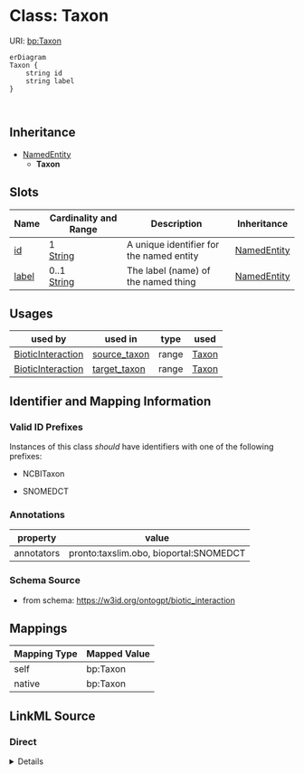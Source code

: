 

# Class: Taxon



URI: [bp:Taxon](http://w3id.org/ontogpt/biotic-interaction-templateTaxon)



```mermaid
erDiagram
Taxon {
    string id  
    string label  
}



```




## Inheritance
* [NamedEntity](NamedEntity.md)
    * **Taxon**



## Slots

| Name | Cardinality and Range | Description | Inheritance |
| ---  | --- | --- | --- |
| [id](id.md) | 1 <br/> [String](String.md) | A unique identifier for the named entity | [NamedEntity](NamedEntity.md) |
| [label](label.md) | 0..1 <br/> [String](String.md) | The label (name) of the named thing | [NamedEntity](NamedEntity.md) |





## Usages

| used by | used in | type | used |
| ---  | --- | --- | --- |
| [BioticInteraction](BioticInteraction.md) | [source_taxon](source_taxon.md) | range | [Taxon](Taxon.md) |
| [BioticInteraction](BioticInteraction.md) | [target_taxon](target_taxon.md) | range | [Taxon](Taxon.md) |






## Identifier and Mapping Information


### Valid ID Prefixes

Instances of this class *should* have identifiers with one of the following prefixes:

* NCBITaxon

* SNOMEDCT






### Annotations

| property | value |
| --- | --- |
| annotators | pronto:taxslim.obo, bioportal:SNOMEDCT |



### Schema Source


* from schema: https://w3id.org/ontogpt/biotic_interaction




## Mappings

| Mapping Type | Mapped Value |
| ---  | ---  |
| self | bp:Taxon |
| native | bp:Taxon |







## LinkML Source

<!-- TODO: investigate https://stackoverflow.com/questions/37606292/how-to-create-tabbed-code-blocks-in-mkdocs-or-sphinx -->

### Direct

<details>
```yaml
name: Taxon
id_prefixes:
- NCBITaxon
- SNOMEDCT
annotations:
  annotators:
    tag: annotators
    value: pronto:taxslim.obo, bioportal:SNOMEDCT
from_schema: https://w3id.org/ontogpt/biotic_interaction
is_a: NamedEntity

```
</details>

### Induced

<details>
```yaml
name: Taxon
id_prefixes:
- NCBITaxon
- SNOMEDCT
annotations:
  annotators:
    tag: annotators
    value: pronto:taxslim.obo, bioportal:SNOMEDCT
from_schema: https://w3id.org/ontogpt/biotic_interaction
is_a: NamedEntity
attributes:
  id:
    name: id
    annotations:
      prompt.skip:
        tag: prompt.skip
        value: 'true'
    description: A unique identifier for the named entity
    comments:
    - this is populated during the grounding and normalization step
    from_schema: https://w3id.org/ontogpt/biotic_interaction
    rank: 1000
    identifier: true
    alias: id
    owner: Taxon
    domain_of:
    - NamedEntity
    - Publication
    range: string
    required: true
  label:
    name: label
    annotations:
      owl:
        tag: owl
        value: AnnotationProperty, AnnotationAssertion
    description: The label (name) of the named thing
    from_schema: https://w3id.org/ontogpt/biotic_interaction
    aliases:
    - name
    rank: 1000
    slot_uri: rdfs:label
    alias: label
    owner: Taxon
    domain_of:
    - NamedEntity
    range: string

```
</details>